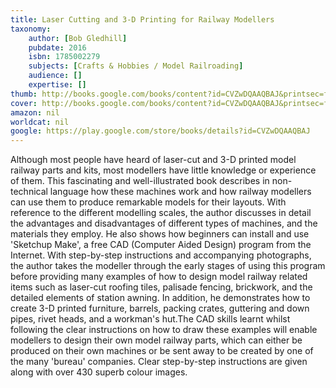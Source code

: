 ```yaml
---
title: Laser Cutting and 3-D Printing for Railway Modellers
taxonomy:
	author: [Bob Gledhill]
	pubdate: 2016
	isbn: 1785002279
	subjects: [Crafts & Hobbies / Model Railroading]
	audience: []
	expertise: []
thumb: http://books.google.com/books/content?id=CVZwDQAAQBAJ&printsec=frontcover&img=1&zoom=2&edge=curl&imgtk=AFLRE71KMCyqX9_wg2Aa7AadfCjI4pklYZx4PaYZIcg_aqP6bqeQq2RhcSLFGNPJy_VM7k7eZ3OOg2PMYksUa4glcf_DG1Y6gAlJq0BM1ywCpr_lJAQ3TJSNaaP4z933Ci9yknEjaeZp&source=gbs_api
cover: http://books.google.com/books/content?id=CVZwDQAAQBAJ&printsec=frontcover&img=1&zoom=6&edge=curl&imgtk=AFLRE71eBvnt5naEn2TKEUQ3_A59Q7zo7VfB7Hz2dMHdtDxVUuw0EA3qLSgZYIql8NTHNTZQ76nvFg20sgu54Q074XA9G0cu8QOcHBvj-JBTElZonzXhkqgmhGslOB2Qyw9O__ayRQH4&source=gbs_api
amazon: nil
worldcat: nil
google: https://play.google.com/store/books/details?id=CVZwDQAAQBAJ
---
```

Although most people have heard of laser-cut and 3-D printed model railway parts and kits, most modellers have little knowledge or experience of them. This fascinating and well-illustrated book describes in non-technical language how these machines work and how railway modellers can use them to produce remarkable models for their layouts. With reference to the different modelling scales, the author discusses in detail the advantages and disadvantages of different types of machines, and the materials they employ. He also shows how beginners can install and use 'Sketchup Make', a free CAD (Computer Aided Design) program from the Internet. With step-by-step instructions and accompanying photographs, the author takes the modeller through the early stages of using this program before providing many examples of how to design model railway related items such as laser-cut roofing tiles, palisade fencing, brickwork, and the detailed elements of station awning. In addition, he demonstrates how to create 3-D printed furniture, barrels, packing crates, guttering and down pipes, rivet heads, and a workman's hut.The CAD skills learnt whilst following the clear instructions on how to draw these examples will enable modellers to design their own model railway parts, which can either be produced on their own machines or be sent away to be created by one of the many 'bureau' companies. Clear step-by-step instructions are given along with over 430 superb colour images.